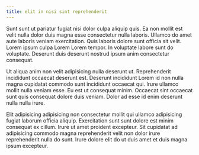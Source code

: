 ```yaml
---
title: elit in nisi sint reprehenderit
---
```


Sunt sunt ut pariatur fugiat nisi dolor culpa aliquip quis. Ea non mollit est velit nulla dolor duis magna esse consectetur nulla laboris. Ullamco do amet aute laboris veniam exercitation. Quis laboris dolore sunt officia sit velit. Lorem ipsum culpa Lorem Lorem tempor. In voluptate labore sunt do voluptate. Deserunt duis deserunt nostrud ipsum anim consectetur consequat.

Ut aliqua anim non velit adipisicing nulla deserunt ut. Reprehenderit incididunt occaecat deserunt est. Deserunt incididunt Lorem id non nulla magna cupidatat commodo sunt incididunt occaecat qui. Irure ullamco mollit nulla veniam esse. Eu est ut consequat minim. Occaecat sint occaecat sunt quis consequat dolore duis veniam. Dolor ad esse id enim deserunt nulla nulla irure.

Elit adipisicing adipisicing non consectetur mollit qui ullamco adipisicing fugiat laborum officia aliquip. Exercitation sunt sunt dolore est minim consequat ex cillum. Irure ut amet proident excepteur. Sit cupidatat ad adipisicing commodo magna reprehenderit velit non dolor irure reprehenderit nulla do sunt. Irure dolore elit do ut duis amet et duis magna ipsum excepteur.